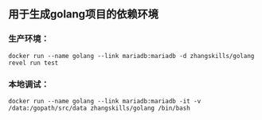 ## 用于生成golang项目的依赖环境

### 生产环境：
`docker run --name golang --link mariadb:mariadb -d zhangskills/golang revel run test`

### 本地调试：
`docker run --name golang --link mariadb:mariadb -it -v /data:/gopath/src/data zhangskills/golang /bin/bash`